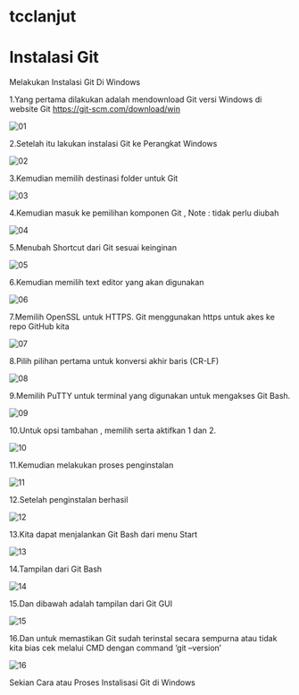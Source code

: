 # tcclanjut
# Instalasi Git

Melakukan Instalasi Git Di Windows 

1.Yang pertama dilakukan adalah mendownload Git versi Windows di website Git https://git-scm.com/download/win 

![01](images/README-01.jpg)
 
2.Setelah itu lakukan instalasi Git ke Perangkat Windows
 
 ![02](images/README-02.jpg)
 
3.Kemudian memilih destinasi folder untuk Git

![03](images/README-03.jpg)

 
4.Kemudian masuk ke pemilihan komponen Git , Note : tidak perlu diubah 

![04](images/README-04.jpg)
 
5.Menubah Shortcut dari Git sesuai keinginan

![05](images/README-05.jpg)


6.Kemudian memilih text editor yang akan digunakan 

![06](images/README-06.jpg)
 
7.Memilih OpenSSL untuk HTTPS. Git menggunakan https untuk akes ke repo GitHub kita

![07](images/README-07.jpg)
 
8.Pilih pilihan pertama untuk konversi akhir baris (CR-LF)

![08](images/README-08.jpg)
 
9.Memilih PuTTY untuk terminal yang digunakan untuk mengakses Git Bash.

![09](images/README-09.jpg)
 
10.Untuk opsi tambahan , memilih serta aktifkan 1 dan 2.

![10](images/README-10.jpg)
 
11.Kemudian melakukan proses penginstalan 

![11](images/README-11.jpg)
 
12.Setelah penginstalan berhasil 

![12](images/README-12.jpg)
 
13.Kita dapat menjalankan Git Bash dari menu Start

![13](images/README-13.jpg)
 
14.Tampilan dari Git Bash
 
![14](images/README-14.jpg)
 
15.Dan dibawah adalah tampilan dari Git GUI

![15](images/README-15.jpg)
 
16.Dan untuk memastikan Git sudah terinstal secara sempurna atau tidak kita bias cek melalui CMD dengan command ‘git –version’
 
 ![16](images/README-16.jpg)
 
 
 Sekian Cara atau Proses Instalisasi Git di Windows 
